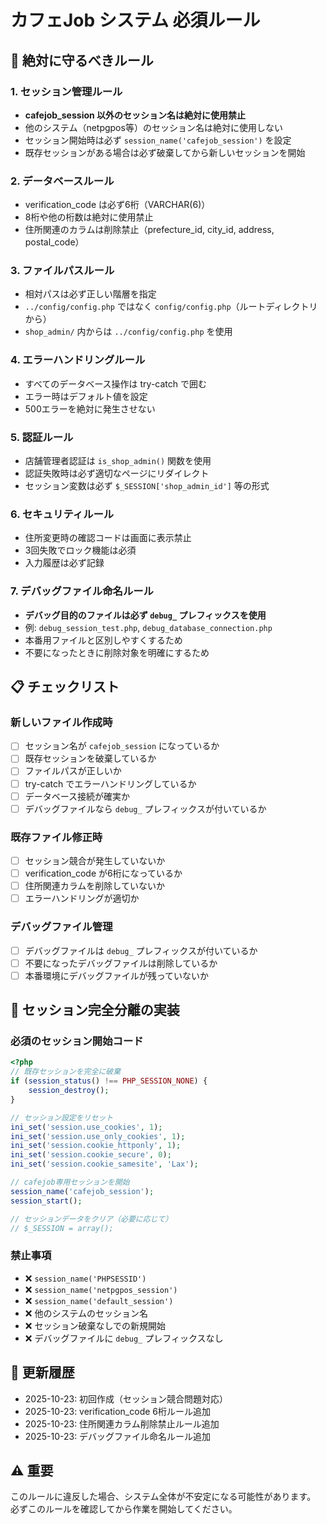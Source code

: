 # カフェJob システム 必須ルール

## 🚨 絶対に守るべきルール

### 1. セッション管理ルール
- **cafejob_session 以外のセッション名は絶対に使用禁止**
- 他のシステム（netpgpos等）のセッション名は絶対に使用しない
- セッション開始時は必ず `session_name('cafejob_session')` を設定
- 既存セッションがある場合は必ず破棄してから新しいセッションを開始

### 2. データベースルール
- verification_code は必ず6桁（VARCHAR(6)）
- 8桁や他の桁数は絶対に使用禁止
- 住所関連のカラムは削除禁止（prefecture_id, city_id, address, postal_code）

### 3. ファイルパスルール
- 相対パスは必ず正しい階層を指定
- `../config/config.php` ではなく `config/config.php`（ルートディレクトリから）
- `shop_admin/` 内からは `../config/config.php` を使用

### 4. エラーハンドリングルール
- すべてのデータベース操作は try-catch で囲む
- エラー時はデフォルト値を設定
- 500エラーを絶対に発生させない

### 5. 認証ルール
- 店舗管理者認証は `is_shop_admin()` 関数を使用
- 認証失敗時は必ず適切なページにリダイレクト
- セッション変数は必ず `$_SESSION['shop_admin_id']` 等の形式

### 6. セキュリティルール
- 住所変更時の確認コードは画面に表示禁止
- 3回失敗でロック機能は必須
- 入力履歴は必ず記録

### 7. デバッグファイル命名ルール
- **デバッグ目的のファイルは必ず `debug_` プレフィックスを使用**
- 例: `debug_session_test.php`, `debug_database_connection.php`
- 本番用ファイルと区別しやすくするため
- 不要になったときに削除対象を明確にするため

## 📋 チェックリスト

### 新しいファイル作成時
- [ ] セッション名が `cafejob_session` になっているか
- [ ] 既存セッションを破棄しているか
- [ ] ファイルパスが正しいか
- [ ] try-catch でエラーハンドリングしているか
- [ ] データベース接続が確実か
- [ ] デバッグファイルなら `debug_` プレフィックスが付いているか

### 既存ファイル修正時
- [ ] セッション競合が発生していないか
- [ ] verification_code が6桁になっているか
- [ ] 住所関連カラムを削除していないか
- [ ] エラーハンドリングが適切か

### デバッグファイル管理
- [ ] デバッグファイルは `debug_` プレフィックスが付いているか
- [ ] 不要になったデバッグファイルは削除しているか
- [ ] 本番環境にデバッグファイルが残っていないか

## 🔧 セッション完全分離の実装

### 必須のセッション開始コード
```php
<?php
// 既存セッションを完全に破棄
if (session_status() !== PHP_SESSION_NONE) {
    session_destroy();
}

// セッション設定をリセット
ini_set('session.use_cookies', 1);
ini_set('session.use_only_cookies', 1);
ini_set('session.cookie_httponly', 1);
ini_set('session.cookie_secure', 0);
ini_set('session.cookie_samesite', 'Lax');

// cafejob専用セッションを開始
session_name('cafejob_session');
session_start();

// セッションデータをクリア（必要に応じて）
// $_SESSION = array();
```

### 禁止事項
- ❌ `session_name('PHPSESSID')`
- ❌ `session_name('netpgpos_session')`
- ❌ `session_name('default_session')`
- ❌ 他のシステムのセッション名
- ❌ セッション破棄なしでの新規開始
- ❌ デバッグファイルに `debug_` プレフィックスなし

## 📝 更新履歴
- 2025-10-23: 初回作成（セッション競合問題対応）
- 2025-10-23: verification_code 6桁ルール追加
- 2025-10-23: 住所関連カラム削除禁止ルール追加
- 2025-10-23: デバッグファイル命名ルール追加

## ⚠️ 重要
このルールに違反した場合、システム全体が不安定になる可能性があります。
必ずこのルールを確認してから作業を開始してください。

